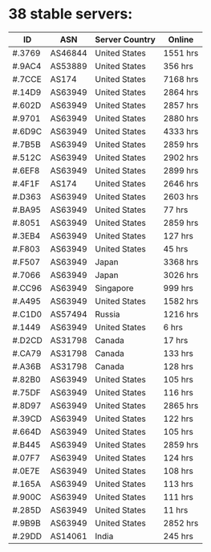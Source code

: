 # 38 stable servers:

| ID | ASN | Server Country | Online |
| ------ | ------ | ------ | ------ |
| #.3769 | AS46844 | United States | 1551 hrs |
| #.9AC4 | AS53889 | United States | 356 hrs |
| #.7CCE | AS174 | United States | 7168 hrs |
| #.14D9 | AS63949 | United States | 2864 hrs |
| #.602D | AS63949 | United States | 2857 hrs |
| #.9701 | AS63949 | United States | 2880 hrs |
| #.6D9C | AS63949 | United States | 4333 hrs |
| #.7B5B | AS63949 | United States | 2859 hrs |
| #.512C | AS63949 | United States | 2902 hrs |
| #.6EF8 | AS63949 | United States | 2899 hrs |
| #.4F1F | AS174 | United States | 2646 hrs |
| #.D363 | AS63949 | United States | 2603 hrs |
| #.BA95 | AS63949 | United States | 77 hrs |
| #.8051 | AS63949 | United States | 2859 hrs |
| #.3EB4 | AS63949 | United States | 127 hrs |
| #.F803 | AS63949 | United States | 45 hrs |
| #.F507 | AS63949 | Japan | 3368 hrs |
| #.7066 | AS63949 | Japan | 3026 hrs |
| #.CC96 | AS63949 | Singapore | 999 hrs |
| #.A495 | AS63949 | United States | 1582 hrs |
| #.C1D0 | AS57494 | Russia | 1216 hrs |
| #.1449 | AS63949 | United States | 6 hrs |
| #.D2CD | AS31798 | Canada | 17 hrs |
| #.CA79 | AS31798 | Canada | 133 hrs |
| #.A36B | AS31798 | Canada | 128 hrs |
| #.82B0 | AS63949 | United States | 105 hrs |
| #.75DF | AS63949 | United States | 116 hrs |
| #.8D97 | AS63949 | United States | 2865 hrs |
| #.39CD | AS63949 | United States | 122 hrs |
| #.664D | AS63949 | United States | 105 hrs |
| #.B445 | AS63949 | United States | 2859 hrs |
| #.07F7 | AS63949 | United States | 124 hrs |
| #.0E7E | AS63949 | United States | 108 hrs |
| #.165A | AS63949 | United States | 113 hrs |
| #.900C | AS63949 | United States | 111 hrs |
| #.285D | AS63949 | United States | 11 hrs |
| #.9B9B | AS63949 | United States | 2852 hrs |
| #.29DD | AS14061 | India | 245 hrs |

